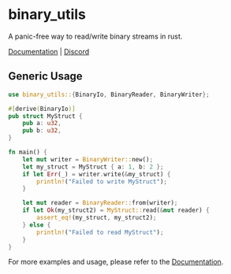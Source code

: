 # binary_utils
A panic-free way to read/write binary streams in rust.

[Documentation](https://docs.rs/binary_utils/) |
[Discord](https://discord.gg/y4aWA5MQxK)

## Generic Usage
```rust
use binary_utils::{BinaryIo, BinaryReader, BinaryWriter};

#[derive(BinaryIo)]
pub struct MyStruct {
    pub a: u32,
    pub b: u32,
}

fn main() {
    let mut writer = BinaryWriter::new();
    let my_struct = MyStruct { a: 1, b: 2 };
    if let Err(_) = writer.write(&my_struct) {
        println!("Failed to write MyStruct");
    }

    let mut reader = BinaryReader::from(writer);
    if let Ok(my_struct2) = MyStruct::read(&mut reader) {
        assert_eq!(my_struct, my_struct2);
    } else {
        println!("Failed to read MyStruct");
    }
}
```

For more examples and usage, please refer to the [Documentation](https://docs.rs/binary_utils/).